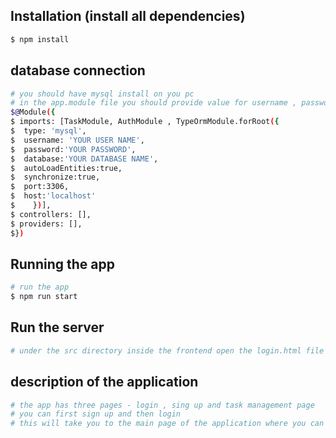 ## Installation (install all dependencies)

```bash
$ npm install
```
## database connection
```bash
# you should have mysql install on you pc 
# in the app.module file you should provide value for username , password , database
$@Module({
$ imports: [TaskModule, AuthModule , TypeOrmModule.forRoot({
$  type: 'mysql', 
$  username: 'YOUR USER NAME',
$  password:'YOUR PASSWORD',
$  database:'YOUR DATABASE NAME',
$  autoLoadEntities:true,
$  synchronize:true,
$  port:3306,
$  host:'localhost'
$    })],
$ controllers: [],
$ providers: [],
$})
```

## Running the app

```bash
# run the app
$ npm run start

```

## Run the server
```bash
# under the src directory inside the frontend open the login.html file and run it on live server
```
## description of the application

```bash
# the app has three pages - login , sing up and task management page
# you can first sign up and then login 
# this will take you to the main page of the application where you can manage your task 
```

